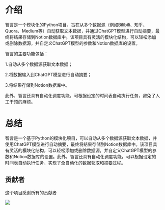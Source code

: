 # 介绍

智言是一个模块化的Python项目，旨在从多个数据源（例如Bilibili、知乎、Quora、Medium等）自动获取文本数据，并通过ChatGPT模型进行自动摘要，最终将结果存储到Notion数据库中。该项目具有灵活的模块化结构，可以轻松添加或删除数据源，并自定义ChatGPT模型的参数和Notion数据库的设置。

智言的主要功能包括：

1.自动从多个数据源获取文本数据；

2.将数据输入到ChatGPT模型进行自动摘要； 

3.将结果存储到Notion数据库中。

此外，智言还具有自动化调度功能，可根据设定的时间表自动执行任务，避免了人工干预的麻烦。

# 总结

智言是一个基于Python的模块化项目，可以自动从多个数据源获取文本数据，并使用ChatGPT模型进行自动摘要，最终将结果存储到Notion数据库中。该项目具有灵活的模块化结构，可以轻松添加或删除数据源，并自定义ChatGPT模型的参数和Notion数据库的设置。此外，智言还具有自动化调度功能，可以根据设定的时间表自动执行任务，实现了全自动化的数据获取和摘要过程。

## 贡献者

这个项目感谢所有的贡献者

 <a href="https://github.com/fulequn/zhiyan/graphs/contributors">
  <img src="https://contrib.rocks/image?repo=fulequn/zhiyan" />
 </a>